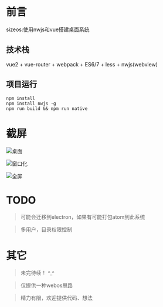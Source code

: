 # 前言

sizeos:使用nwjs和vue搭建桌面系统

## 技术栈
vue2  + vue-router + webpack + ES6/7 + less + nwjs(webview)

## 项目运行

```
npm install
npm install nwjs -g
npm run build && npm run native

```
#  截屏

![桌面](https://raw.githubusercontent.com/sizeos/sizeos/master/2017-07-11%2011-11-43%20%E7%9A%84%E5%B1%8F%E5%B9%95%E6%88%AA%E5%9B%BE.png?imageMogr2/auto-orient/strip%7CimageView2/2/w/640)

![窗口化](https://raw.githubusercontent.com/sizeos/sizeos/master/2017-07-11%2011-11-48%20%E7%9A%84%E5%B1%8F%E5%B9%95%E6%88%AA%E5%9B%BE.png?imageMogr2/auto-orient/strip%7CimageView2/2/w/640)

![全屏](https://raw.githubusercontent.com/sizeos/sizeos/master/2017-07-11%2011-11-51%20%E7%9A%84%E5%B1%8F%E5%B9%95%E6%88%AA%E5%9B%BE.png?imageMogr2/auto-orient/strip%7CimageView2/2/w/640)



# TODO

>  可能会迁移到electron，如果有可能打包atom到此系统

>  多用户，目录权限控制

>  

# 其它

>  未完待续！ ^_^

>  仅提供一种webos思路

>  精力有限，欢迎提供代码、想法
